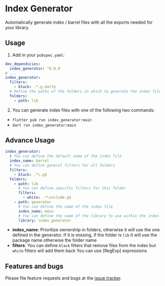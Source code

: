 # Index Generator
Automatically generate index / barrel files with all the exports needed for your library.

## Usage

1. Add in your `pubspec.yaml`:
```yaml
dev_dependicies:
  index_generator: ^0.0.0
# ...
index_generator:
  filters:
    - black: .*.g.dart$
  # Define the paths of the folders in which to generate the index files
  folders:
    - path: lib
```

2. You can generate index files with one of the following two commands:
  - `flutter pub run index_generator:main`
  - `dart run index_generator:main`

## Advance Usage

```yaml
index_generator:
  # You can define the default name of the index file
  index_name: barrel
  # You can define general filters for all folders
  filters:
    - black: .*\.g$
  folders:
    - path: lib
      # You can define specific filters for this folder
      filters:
        - white: .*\include.g$
    - path: generator
      # You can define the name of the index file
      index_name: main
      # You can define the name of the library to use within the index
      library: index_generator
```

- **index_name**: Prioritize ownership in folders, otherwise it will use the one defined in the generator.
  If it is missing, if the folder is `lib` it will use the package name otherwise the folder name
- **filters**: You can define `black` filters that remove files from the index but `white` filters will add them back
  You can use [RegExp] expressions

## Features and bugs

Please file feature requests and bugs at the [issue tracker][tracker].

[tracker]: http://example.com/issues/replaceme
